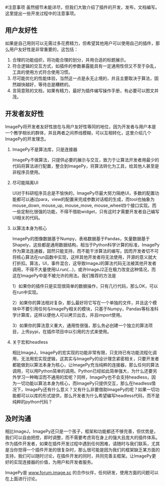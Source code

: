 #<span id = "注意事项">注意事项</span>
虽然细节未能详尽，但我们大致介绍了插件的开发，发布，文档编写。这里提出一些开发过程中的注意事项。



## 用户友好性

如果是自己用则可以无需过多花费精力，但希望其他用户可以使用自己的插件，那么用户友好性是非常重要的，这包括：

1. 合理的功能组织，将功能合理的划分，并用合适的标题展示。
2. 符合逻辑的交互方式，如插件的参数暴露能具有一定通用性但又不至于杂乱，工具的使用方式符合使用习惯。
3. 尽可能优化的性能体验，当然这一点是永无止境的，并且主要取决于算法，固然越快越好，等待总是糟糕的。
4. 言简意赅的文档，如果有精力，最好为插件编写操作手册，有必要可以图文并茂。



## 开发者友好性

ImagePy将开发者友好性放在与用户友好性等同的地位，因为开发者与用户本是一个教学相长的群体，并且两者之间界线模糊，可以互相转化，这里介绍几个ImagePy的开发理念。

1. ImagePy不是算法库，只是连接器

   ImagePy不做算法，只提供必要的展示与交互，致力于让算法开发者用最少的代码将算法进行配置，整合到ImagePy，将算法转化为工具，给其他人甚至是非程序员使用。

2. 尽可能隔离UI

   UI对于科研程序员总是不愉快的，ImagePy尽最大努力隔绝UI，多数的配置功能都可以通过para，view的配置来完成参数对话框的生成，而tool也抽象为mouse_down, mouse_up, mouse_move, mouse_wheel四个接口实现。而一些定制化很强的功能，不得不借助widget，只有这时才需要开发者自己编写UI相关的代码。

3. 以算法本身为核心

   ImagePy的图像数据基于Numpy，表格数据基于Pandas，矢量数据基于Shapely，这些都是通用数据结构，相当于Python科学计算的标准，ImagePy作为算法连通器，固然只能支持，而不能干涉算法的编写。因而开发者切不可将核心算法在run函数中实现，这样其他开发者将无法使用，开源的意义就大打折扣。算法，UI，事件混合，这导致ImageJ的算法代码无法被其他开发者调用，不得不大量使用IJ.run(...)，或许ImageJ2正在极力改变这种情况，而这在ImagePy中是不被允许的用法。我们推荐的方法是

   1）如果你的插件只是实现很简单的数据操作，只有几行代码，那么OK，可以在run中实现。

   2）如果你的算法相对复杂，那么最好将它写在一个单独的文件，并且这个模块中不要引用任何与ImagePy相关的模块，只基于Numpy，Pandas等标准科学计算库，这样以便他人可以拷贝出去，并且import使用。

   3）如果你的算法意义重大，通用性很强，那么务必创建一个独立的算法项目，上传pypi，在插件项目中以引用的方式来使用。

4. 关于宏和headless

   相比ImageJ，ImagePy的宏实现的功能非常有限，只支持已有功能流程化调用，无法用宏实现逻辑，这其实与ImagePy的设计理念紧密相关，只要开发者都能做到以算法本身为核心，让ImagePy充当纯粹的连接器，那么任何的算法调用，可以用Python简单的调用。Python已经如此简单强大，为什么还要另外学习一种晦涩而不通用的宏呢？同样，ImagePy也不会支持headless，因为一切功能以算法本身为核心，而ImagePy只提供交互，那么在headless情况下，ImagePy还有什么意义？又有什么非要借助ImagePy的呢？如果一切功能都可以以库的形式提供，那么开发者为什么希望编写headless代码，而不是纯粹的python代码？



## 及时沟通

相比ImageJ，ImagePy还只是一个孩子，框架和功能都还不够完善，但优势是，我们可以自由把控，即时调整，而不需要考虑背在身上的强大且庞大的插件体系。作为插件开发者，如果在插件开发过程中遇到任何困难，请随时与我们联系，尤其是当你觉得一个插件开发的很复杂时，那么很可能是因为我们的框架缺乏某方面的支持，我们可以随时讨论，在插件开发的同时，共同完善主框架。让ImagePy更好的实现连接器的价值，为用户和开发者服务。

ImagePy是 www.forum.image.sc 的合作伙伴，任何研发，使用方面的问题可以在上面进行讨论。